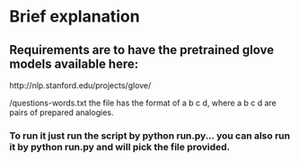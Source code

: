<h1>Brief explanation </h1>

<h2>Requirements are to have the pretrained glove models available here: </h2>
<p>
http://nlp.stanford.edu/projects/glove/
</p>
<p> /questions-words.txt
the file has the format of a b c d, where a b c d are pairs of prepared analogies.
</p>
<h3>
To run it just run the script by python run.py...
you can also run it by python run.py <file_name_> and will pick the file provided.
</h3>
